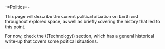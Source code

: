-=Politics=-

This page will describe the current political situation on Earth and throughout explored space, as well as briefly covering the history that led to this point.

For now, check the ((Technology)) section, which has a general historical write-up that covers some political situations.
